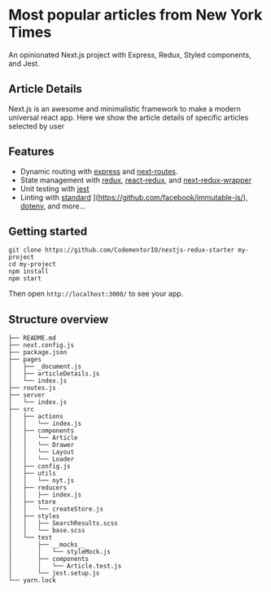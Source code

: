 # Most popular articles from New York Times
An opinionated Next.js project with Express, Redux, Styled components, and Jest.

## Article Details
Next.js is an awesome and minimalistic framework to make a modern universal react app. Here we show the article details of specific articles selected by user

## Features
- Dynamic routing with [express](https://github.com/expressjs/express) and [next-routes](https://github.com/fridays/next-routes).
- State management with [redux](https://github.com/reactjs/redux), [react-redux](https://github.com/reactjs/react-redux), and [next-redux-wrapper](https://github.com/kirill-konshin/next-redux-wrapper)
- Unit testing with [jest](https://github.com/facebook/jest)
- Linting with [standard](https://github.com/standard/standard)
](https://github.com/facebook/immutable-js/), [dotenv](https://github.com/motdotla/dotenv), and more...

## Getting started
```
git clone https://github.com/CodementorIO/nextjs-redux-starter my-project
cd my-project
npm install
npm start
```

Then open `http://localhost:3000/` to see your app.

## Structure overview
```
├── README.md
├── next.config.js
├── package.json
├── pages
│   ├── _document.js
│   ├── articleDetails.js
│   └── index.js
├── routes.js
├── server
│   └── index.js
├── src
│   ├── actions
│   │   └── index.js
│   ├── components
│   │   └── Article
│	│	└── Drawer
│	│	└── Layout
│	│	└── Loader
│   ├── config.js
│   ├── utils
│   │   └── nyt.js
│   ├── reducers
│   │   ├── index.js
│   ├── store
│   │   └── createStore.js
│   ├── styles
│   │   ├── SearchResults.scss
│   │   └── base.scss
│   └── test
│       ├── __mocks__
│       │   └── styleMock.js
│       ├── components
│       │   └── Article.test.js
│       └── jest.setup.js
└── yarn.lock
```
